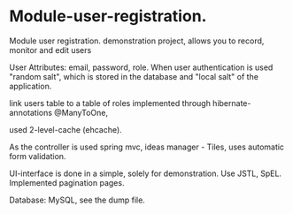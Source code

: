 # Module-user-registration.
Module user registration.  demonstration project, allows you to record, monitor and edit users

User Attributes: email, password, role.
When user authentication is used "random salt", which is stored in the database and "local salt" of the application.

link users table to a table of roles implemented through hibernate-annotations @ManyToOne,

used 2-level-cache (ehcache).

As the controller is used spring mvc, ideas manager - Tiles, uses automatic form validation.

UI-interface is done in a simple, solely for demonstration. Use JSTL, SpEL. Implemented pagination pages.

Database: MySQL, see the dump file.
